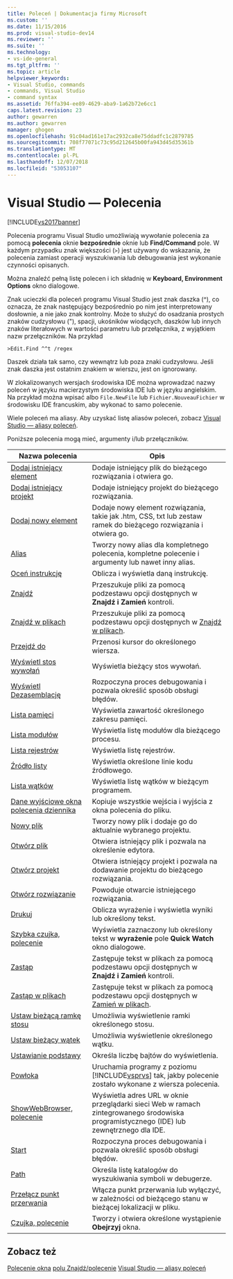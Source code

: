 ```yaml
---
title: Poleceń | Dokumentacja firmy Microsoft
ms.custom: ''
ms.date: 11/15/2016
ms.prod: visual-studio-dev14
ms.reviewer: ''
ms.suite: ''
ms.technology:
- vs-ide-general
ms.tgt_pltfrm: ''
ms.topic: article
helpviewer_keywords:
- Visual Studio, commands
- commands, Visual Studio
- command syntax
ms.assetid: 76ffa394-ee89-4629-aba9-1a62b72e6cc1
caps.latest.revision: 23
author: gewarren
ms.author: gewarren
manager: ghogen
ms.openlocfilehash: 91c04ad161e17ac2932ca8e75ddadfc1c2879785
ms.sourcegitcommit: 708f77071c73c95d212645b00fa943d45d35361b
ms.translationtype: MT
ms.contentlocale: pl-PL
ms.lasthandoff: 12/07/2018
ms.locfileid: "53053107"
---
```

# <a name="visual-studio-commands"></a>Visual Studio — Polecenia
[!INCLUDE[vs2017banner](../../includes/vs2017banner.md)]


Polecenia programu Visual Studio umożliwiają wywołanie polecenia za pomocą **polecenia** oknie **bezpośrednie** oknie lub **Find/Command** pole. W każdym przypadku znak większości (`>`) jest używany do wskazania, że polecenia zamiast operacji wyszukiwania lub debugowania jest wykonanie czynności opisanych.

 Można znaleźć pełną listę polecen i ich składnię w **Keyboard, Environment Options** okno dialogowe.

 Znak ucieczki dla poleceń programu Visual Studio jest znak daszka (^), co oznacza, że znak następujący bezpośrednio po nim jest interpretowany dosłownie, a nie jako znak kontrolny. Może to służyć do osadzania prostych znaków cudzysłowu ("), spacji, ukośników wiodących, daszków lub innych znaków literałowych w wartości parametru lub przełącznika, z wyjątkiem nazw przełączników. Na przykład

```
>Edit.Find ^^t /regex
```

 Daszek działa tak samo, czy wewnątrz lub poza znaki cudzysłowu. Jeśli znak daszka jest ostatnim znakiem w wierszu, jest on ignorowany.

 W zlokalizowanych wersjach środowiska IDE można wprowadzać nazwy poleceń w języku macierzystym środowiska IDE lub w języku angielskim. Na przykład można wpisać albo `File.NewFile` lub `Fichier.NouveauFichier` w środowisku IDE francuskim, aby wykonać to samo polecenie.

 Wiele poleceń ma aliasy. Aby uzyskać listę aliasów poleceń, zobacz [Visual Studio — aliasy poleceń](../../ide/reference/visual-studio-command-aliases.md).

 Poniższe polecenia mogą mieć, argumenty i/lub przełączników.

|Nazwa polecenia|Opis|
|------------------|-----------------|
|[Dodaj istniejący element](../../ide/reference/add-existing-item-command.md)|Dodaje istniejący plik do bieżącego rozwiązania i otwiera go.|
|[Dodaj istniejący projekt](../../ide/reference/add-existing-project-command.md)|Dodaje istniejący projekt do bieżącego rozwiązania.|
|[Dodaj nowy element](../../ide/reference/add-new-item-command.md)|Dodaje nowy element rozwiązania, takie jak .htm, CSS, txt lub zestaw ramek do bieżącego rozwiązania i otwiera go.|
|[Alias](../../ide/reference/alias-command.md)|Tworzy nowy alias dla kompletnego polecenia, kompletne polecenie i argumenty lub nawet inny alias.|
|[Oceń instrukcję](../../ide/reference/evaluate-statement-command.md)|Oblicza i wyświetla daną instrukcję.|
|[Znajdź](../../ide/reference/find-command.md)|Przeszukuje pliki za pomocą podzestawu opcji dostępnych w **Znajdź i Zamień** kontroli.|
|[Znajdź w plikach](../../ide/reference/find-in-files-command.md)|Przeszukuje pliki za pomocą podzestawu opcji dostępnych w [Znajdź w plikach](../../ide/find-in-files.md).|
|[Przejdź do](../../ide/reference/go-to-command.md)|Przenosi kursor do określonego wiersza.|
|[Wyświetl stos wywołań](../../ide/reference/list-call-stack-command.md)|Wyświetla bieżący stos wywołań.|
|[Wyświetl Dezasemblację](../../ide/reference/list-disassembly-command.md)|Rozpoczyna proces debugowania i pozwala określić sposób obsługi błędów.|
|[Lista pamięci](../../ide/reference/list-memory-command.md)|Wyświetla zawartość określonego zakresu pamięci.|
|[Lista modułów](../../ide/reference/list-modules-command.md)|Wyświetla listę modułów dla bieżącego procesu.|
|[Lista rejestrów](../../ide/reference/list-registers-command.md)|Wyświetla listę rejestrów.|
|[Źródło listy](../../ide/reference/list-source-command.md)|Wyświetla określone linie kodu źródłowego.|
|[Lista wątków](../../ide/reference/list-threads-command.md)|Wyświetla listę wątków w bieżącym programem.|
|[Dane wyjściowe okna polecenia dziennika](../../ide/reference/log-command-window-output-command.md)|Kopiuje wszystkie wejścia i wyjścia z okna polecenia do pliku.|
|[Nowy plik](../../ide/reference/new-file-command.md)|Tworzy nowy plik i dodaje go do aktualnie wybranego projektu.|
|[Otwórz plik](../../ide/reference/open-file-command.md)|Otwiera istniejący plik i pozwala na określenie edytora.|
|[Otwórz projekt](../../ide/reference/open-project-command.md)|Otwiera istniejący projekt i pozwala na dodawanie projektu do bieżącego rozwiązania.|
|[Otwórz rozwiązanie](../../ide/reference/open-solution-command.md)|Powoduje otwarcie istniejącego rozwiązania.|
|[Drukuj](../../ide/reference/print-command.md)|Oblicza wyrażenie i wyświetla wyniki lub określony tekst.|
|[Szybka czujka, polecenie](../../ide/reference/quick-watch-command.md)|Wyświetla zaznaczony lub określony tekst w **wyrażenie** pole **Quick Watch** okno dialogowe.|
|[Zastąp](../../ide/reference/replace-command.md)|Zastępuje tekst w plikach za pomocą podzestawu opcji dostępnych w **Znajdź i Zamień** kontroli.|
|[Zastąp w plikach](../../ide/reference/replace-in-files-command.md)|Zastępuje tekst w plikach za pomocą podzestawu opcji dostępnych w [Zamień w plikach](../../ide/replace-in-files.md).|
|[Ustaw bieżącą ramkę stosu](../../ide/reference/set-current-stack-frame-command.md)|Umożliwia wyświetlenie ramki określonego stosu.|
|[Ustaw bieżący wątek](../../ide/reference/set-current-thread-command.md)|Umożliwia wyświetlenie określonego wątku.|
|[Ustawianie podstawy](../../ide/reference/set-radix-command.md)|Określa liczbę bajtów do wyświetlenia.|
|[Powłoka](../../ide/reference/shell-command.md)|Uruchamia programy z poziomu [!INCLUDE[vsprvs](../../includes/vsprvs-md.md)] tak, jakby polecenie zostało wykonane z wiersza polecenia.|
|[ShowWebBrowser, polecenie](../../ide/reference/showwebbrowser-command.md)|Wyświetla adres URL w oknie przeglądarki sieci Web w ramach zintegrowanego środowiska programistycznego (IDE) lub zewnętrznego dla IDE.|
|[Start](../../ide/reference/start-command.md)|Rozpoczyna proces debugowania i pozwala określić sposób obsługi błędów.|
|[Path](../../ide/reference/symbol-path-command.md)|Określa listę katalogów do wyszukiwania symboli w debugerze.|
|[Przełącz punkt przerwania](../../ide/reference/toggle-breakpoint-command.md)|Włącza punkt przerwania lub wyłączyć, w zależności od bieżącego stanu w bieżącej lokalizacji w pliku.|
|[Czujka, polecenie](../../ide/reference/watch-command.md)|Tworzy i otwiera określone wystąpienie **Obejrzyj** okna.|

## <a name="see-also"></a>Zobacz też
 [Polecenie okna](../../ide/reference/command-window.md) [polu Znajdź/polecenie](../../ide/find-command-box.md) [Visual Studio — aliasy poleceń](../../ide/reference/visual-studio-command-aliases.md)
